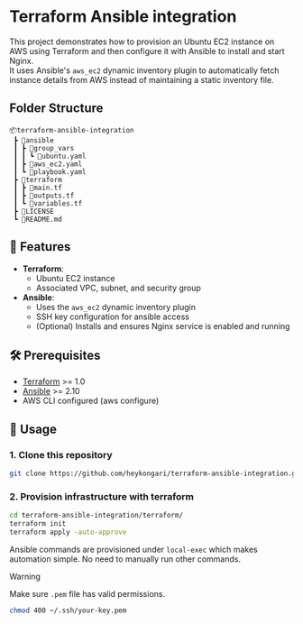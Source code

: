 # Terraform Ansible integration
This project demonstrates how to provision an Ubuntu EC2 instance on AWS using Terraform and then configure it with Ansible to install and start Nginx.  
It uses Ansible's `aws_ec2` dynamic inventory plugin to automatically fetch instance details from AWS instead of maintaining a static inventory file.

## Folder Structure
```
📦terraform-ansible-integration
 ┣ 📂ansible
 ┃ ┣ 📂group_vars
 ┃ ┃ ┗ 📜ubuntu.yaml
 ┃ ┣ 📜aws_ec2.yaml
 ┃ ┗ 📜playbook.yaml
 ┣ 📂terraform
 ┃ ┣ 📜main.tf
 ┃ ┣ 📜outputs.tf
 ┃ ┗ 📜variables.tf
 ┣ 📜LICENSE
 ┗ 📜README.md
 ```

## 📌 Features
- **Terraform**:
  - Ubuntu EC2 instance
  - Associated VPC, subnet, and security group
- **Ansible**:
  - Uses the `aws_ec2` dynamic inventory plugin
  - SSH key configuration for ansible access
  - (Optional) Installs and ensures Nginx service is enabled and running

## 🛠 Prerequisites
- [Terraform](https://developer.hashicorp.com/terraform/downloads) >= 1.0
- [Ansible](https://docs.ansible.com/ansible/latest/installation_guide/intro_installation.html) >= 2.10
- AWS CLI configured (aws configure)

## 🚀 Usage
### 1. Clone this repository
```bash
git clone https://github.com/heykongari/terraform-ansible-integration.git
```

### 2. Provision infrastructure with terraform
```bash
cd terraform-ansible-integration/terraform/
terraform init
terraform apply -auto-approve
```
Ansible commands are provisioned under `local-exec` which makes automation simple. No need to manually run other commands.

>[!WARNING]
> Make sure `.pem` file has valid permissions.
```bash
chmod 400 ~/.ssh/your-key.pem
```